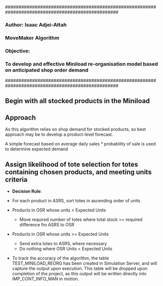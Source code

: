 ##################################################################################################
### Author: Isaac Adjei-Attah
### MoveMaker Algorithm
### Objective: 
###  To develop and effective Miniload re-organisation model based on anticipated shop order demand
##################################################################################################

## Begin with all stocked products in the Miniload

## Approach
As this algorithm relies on shop demand for stocked products, so best approach may be to develop a 
product-level forecast.

A simple forecast based on average daily sales * probability of sale is used to determine expected demand

## Assign likelihood of tote selection for totes containing chosen products, and meeting units criteria
+ **Decision Rule**:
+ For each product in ASRS, sort totes in ascending order of units
+ Products in OSR whose units < Expected Units
    + Move required number of totes where total stock >= required difference fro ASRS to OSR

+ Products in OSR whose units >= Expected Units
    + Send extra totes to ASRS, where necessary
    + Do nothing where OSR Units = Expected Units
    
+ To track the accuracy of the algorithm, the table TEST_MINILOAD_REORG has been created in Simulation Server, and 
will capture the output upon execution. This table will be dropped upon completion of the project, as this output will be written directly into IMP_CONT_INFO_MAN in motion.

